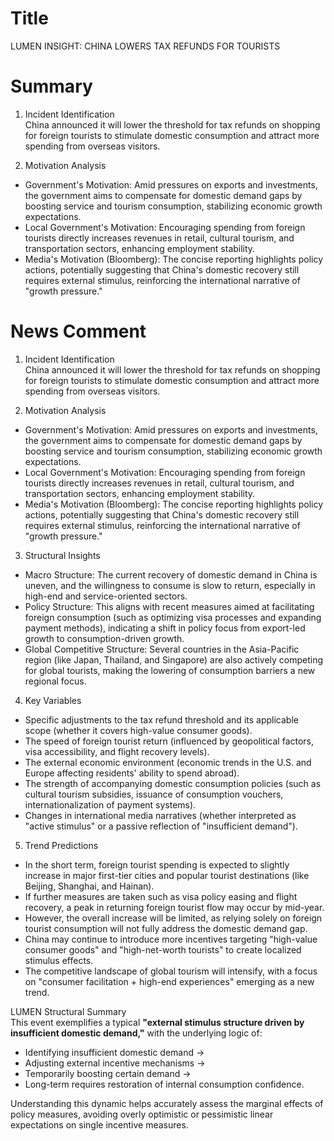# Title
LUMEN INSIGHT: CHINA LOWERS TAX REFUNDS FOR TOURISTS

# Summary
1. Incident Identification  
China announced it will lower the threshold for tax refunds on shopping for foreign tourists to stimulate domestic consumption and attract more spending from overseas visitors.

2. Motivation Analysis  
- Government's Motivation: Amid pressures on exports and investments, the government aims to compensate for domestic demand gaps by boosting service and tourism consumption, stabilizing economic growth expectations.  
- Local Government's Motivation: Encouraging spending from foreign tourists directly increases revenues in retail, cultural tourism, and transportation sectors, enhancing employment stability.  
- Media's Motivation (Bloomberg): The concise reporting highlights policy actions, potentially suggesting that China's domestic recovery still requires external stimulus, reinforcing the international narrative of "growth pressure."

# News Comment
1. Incident Identification  
China announced it will lower the threshold for tax refunds on shopping for foreign tourists to stimulate domestic consumption and attract more spending from overseas visitors.

2. Motivation Analysis  
- Government's Motivation: Amid pressures on exports and investments, the government aims to compensate for domestic demand gaps by boosting service and tourism consumption, stabilizing economic growth expectations.  
- Local Government's Motivation: Encouraging spending from foreign tourists directly increases revenues in retail, cultural tourism, and transportation sectors, enhancing employment stability.  
- Media's Motivation (Bloomberg): The concise reporting highlights policy actions, potentially suggesting that China's domestic recovery still requires external stimulus, reinforcing the international narrative of "growth pressure."

3. Structural Insights  
- Macro Structure: The current recovery of domestic demand in China is uneven, and the willingness to consume is slow to return, especially in high-end and service-oriented sectors.  
- Policy Structure: This aligns with recent measures aimed at facilitating foreign consumption (such as optimizing visa processes and expanding payment methods), indicating a shift in policy focus from export-led growth to consumption-driven growth.  
- Global Competitive Structure: Several countries in the Asia-Pacific region (like Japan, Thailand, and Singapore) are also actively competing for global tourists, making the lowering of consumption barriers a new regional focus.

4. Key Variables  
- Specific adjustments to the tax refund threshold and its applicable scope (whether it covers high-value consumer goods).  
- The speed of foreign tourist return (influenced by geopolitical factors, visa accessibility, and flight recovery levels).  
- The external economic environment (economic trends in the U.S. and Europe affecting residents' ability to spend abroad).  
- The strength of accompanying domestic consumption policies (such as cultural tourism subsidies, issuance of consumption vouchers, internationalization of payment systems).  
- Changes in international media narratives (whether interpreted as "active stimulus" or a passive reflection of "insufficient demand").

5. Trend Predictions  
- In the short term, foreign tourist spending is expected to slightly increase in major first-tier cities and popular tourist destinations (like Beijing, Shanghai, and Hainan).  
- If further measures are taken such as visa policy easing and flight recovery, a peak in returning foreign tourist flow may occur by mid-year.  
- However, the overall increase will be limited, as relying solely on foreign tourist consumption will not fully address the domestic demand gap.  
- China may continue to introduce more incentives targeting "high-value consumer goods" and "high-net-worth tourists" to create localized stimulus effects.  
- The competitive landscape of global tourism will intensify, with a focus on "consumer facilitation + high-end experiences" emerging as a new trend.

LUMEN Structural Summary  
This event exemplifies a typical **"external stimulus structure driven by insufficient domestic demand,"** with the underlying logic of:  
- Identifying insufficient domestic demand →  
- Adjusting external incentive mechanisms →  
- Temporarily boosting certain demand →  
- Long-term requires restoration of internal consumption confidence.  

Understanding this dynamic helps accurately assess the marginal effects of policy measures, avoiding overly optimistic or pessimistic linear expectations on single incentive measures.
